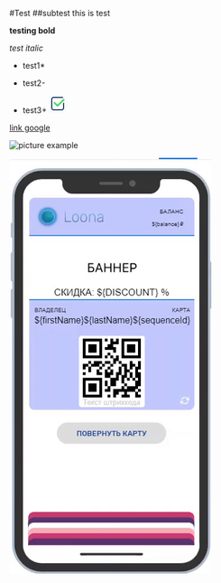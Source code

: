 #Test
##subtest
this is test

**testing bold**

*test italic*

* test1*
- test2-
+ test3+ ![yay](иконка%20флажка.png)

[link google](google.com)

![picture example](https://upload.wikimedia.org/wikipedia/commons/5/56/Tiger.50.jpg)

![Gif example](Card_Flip.gif)